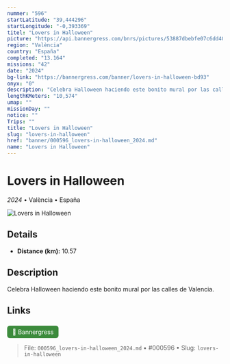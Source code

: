 ```yaml
---
nummer: "596"
startLatitude: "39,444296"
startLongitude: "-0,393369"
titel: "Lovers in Halloween"
picture: "https://api.bannergress.com/bnrs/pictures/53887dbebfe07c6dd4073575ca5cc182"
region: "València"
country: "España"
completed: "13.164"
missions: "42"
date: "2024"
bg-link: "https://bannergress.com/banner/lovers-in-halloween-bd93"
onyx: "0"
description: "Celebra Halloween haciendo este bonito mural por las calles de Valencia."
lengthKMeters: "10,574"
umap: ""
missionDay: ""
notice: ""
Trips: ""
title: "Lovers in Halloween"
slug: "lovers-in-halloween"
href: "banner/000596_lovers-in-halloween_2024.md"
name: "Lovers in Halloween"
---
```

# Lovers in Halloween

*2024* • València • España

![Lovers in Halloween](https://api.bannergress.com/bnrs/pictures/53887dbebfe07c6dd4073575ca5cc182)



## Details
- **Distance (km):** 10.57






## Description
Celebra Halloween haciendo este bonito mural por las calles de Valencia.



## Links
<a href="https://bannergress.com/banner/lovers-in-halloween-bd93" style="display:inline-block;margin:6px 8px 0 0;padding:6px 12px;background:#3c8b3c;color:#fff;text-decoration:none;border-radius:6px;">🔗 Bannergress</a>




> File: `000596_lovers-in-halloween_2024.md` • #000596 • Slug: `lovers-in-halloween`
